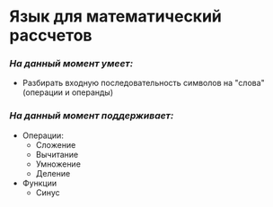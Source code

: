 # Язык для математический рассчетов
### __*На данный момент умеет:*__
* Разбирать входную последовательность символов на "слова" (операции и операнды)

### __*На данный момент поддерживает:*__
* Операции:
    * Сложение
    * Вычитание
    * Умножение 
    * Деление
* Функции
    * Синус